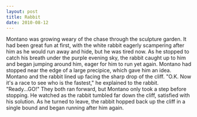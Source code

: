 ```yaml
---
layout: post
title: Rabbit
date: 2010-08-12
---
```

Montano was growing weary of the chase through the sculpture garden. It had
      been great fun at first, with the white rabbit eagerly scampering after him as he would run
      away and hide, but he was tired now. As he stopped to catch his breath under the purple
      evening sky, the rabbit caught up to him and began jumping around him, eager for him to run
      yet again. Montano had stopped near the edge of a large precipice, which gave him an
      idea.    Montano and the rabbit lined up facing the sharp drop of the
      cliff.    "O.K. Now it's a race to see who is the fastest," he explained
      to the rabbit. "Ready...GO!"    They both ran forward, but Montano only
      took a step before stopping. He watched as the rabbit tumbled far down the cliff, satisfied
      with his solution. As he turned to leave, the rabbit hopped back up the cliff in a single
      bound and began running after him again.